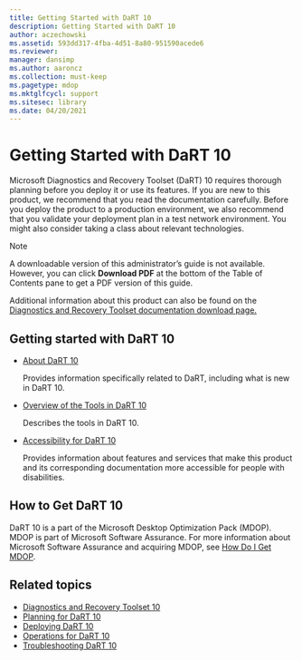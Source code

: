 ```yaml
---
title: Getting Started with DaRT 10
description: Getting Started with DaRT 10
author: aczechowski
ms.assetid: 593dd317-4fba-4d51-8a80-951590acede6
ms.reviewer: 
manager: dansimp
ms.author: aaroncz
ms.collection: must-keep
ms.pagetype: mdop
ms.mktglfcycl: support
ms.sitesec: library
ms.date: 04/20/2021
---
```


# Getting Started with DaRT 10

Microsoft Diagnostics and Recovery Toolset (DaRT) 10 requires thorough planning before you deploy it or use its features. If you are new to this product, we recommend that you read the documentation carefully. Before you deploy the product to a production environment, we also recommend that you validate your deployment plan in a test network environment. You might also consider taking a class about relevant technologies. 

>[!NOTE]
> A downloadable version of this administrator’s guide is not available. However, you can click **Download PDF** at the bottom of the Table of Contents pane to get a PDF version of this guide.
>
>Additional information about this product can also be found on the [Diagnostics and Recovery Toolset documentation download page.](https://www.microsoft.com/download/details.aspx?id=27754)

## Getting started with DaRT 10

- [About DaRT 10](about-dart-10.md)

    Provides information specifically related to DaRT, including what is new in DaRT 10.

- [Overview of the Tools in DaRT 10](overview-of-the-tools-in-dart-10.md)

    Describes the tools in DaRT 10.

- [Accessibility for DaRT 10](accessibility-for-dart-10.md)

    Provides information about features and services that make this product and its corresponding documentation more accessible for people with disabilities.

## How to Get DaRT 10

DaRT 10 is a part of the Microsoft Desktop Optimization Pack (MDOP). MDOP is part of Microsoft Software Assurance. For more information about Microsoft Software Assurance and acquiring MDOP, see [How Do I Get MDOP](https://go.microsoft.com/fwlink/?LinkId=322049).

## Related topics

- [Diagnostics and Recovery Toolset 10](index.md)
- [Planning for DaRT 10](planning-for-dart-10.md)
- [Deploying DaRT 10](deploying-dart-10.md)
- [Operations for DaRT 10](operations-for-dart-10.md)
- [Troubleshooting DaRT 10](troubleshooting-dart-10.md)
